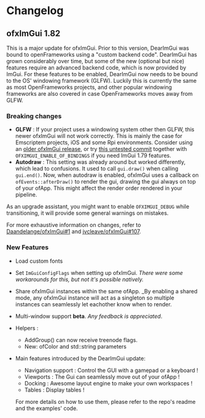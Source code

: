 
# Changelog

## ofxImGui 1.82
This is a major update for ofxImGui. Prior to this version, DearImGui was bound to openFrameworks using a "custom backend code".
DearImGui has grown considerably over time, but some of the new (optional but nice) features require an advanced backend code, which is now provided by ImGui. For these features to be enabled, DearImGui now needs to be bound to the OS' windowing framework (GLFW). Luckily this is currently the same as most OpenFrameworks projects, and other popular windowing frameworks are also covered in case OpenFrameworks moves away from GLFW.

### Breaking changes
- **GLFW** : If your project uses a windowing system other then GLFW, this newer ofxImGui will not work correctly. This is mainly the case for Emscriptem projects, iOS and some Rpi environments. Consider using an [older ofxImGui release](), or try [this untested commit](./commit/05ab131) together with `OFXIMGUI_ENABLE_OF_BINDINGS` if you need ImGui 1.79 features.
- **Autodraw** : This setting was already around but worked differently, which lead to confusions. It used to call `gui.draw()` when calling `gui.end()`. Now, when autodraw is enabled, ofxImGui uses a callback on `ofEvents::afterDraw()` to render the gui, drawing the gui always on top of your ofApp. This might affect the render order rendered in your pipeline.

As an upgrade assistant, you might want to enable `OFXIMGUI_DEBUG` while transitioning, it will provide some general warnings on mistakes.

For more exhaustive information on changes, refer to [Daandelange/ofxImGui#1](https://github.com/Daandelange/ofxImGui/issues/1) and [jvcleave/ofxImGui#107](https://github.com/jvcleave/ofxImGui/issues/107).

### New Features
- Load custom fonts
- Set `ImGuiConfigFlags` when setting up ofxImGui. _There were some workarounds for this, but not it's possible natively._
- Share ofxImGui instances within the same ofApp. _By enabling a shared mode, any ofxImGui instance will act as a singleton so multiple instances can seamlessly let eachother know when to render.
- Multi-window support **beta**. _Any feedback is appreciated_.
- Helpers :
  - AddGroup() can now receive treenode flags.
  - New: ofColor and std::string parameters
- Main features introduced by the DearImGui update:
  - Navigation support : Control the GUI with a gamepad or a keyboard !
  - Viewports : The Gui can seamlessly move out of your ofApp !
  - Docking : Awesome layout engine to make your own workspaces !
  - Tables : Display tables !

  For more details on how to use them, please refer to the repo's readme and the examples' code.
